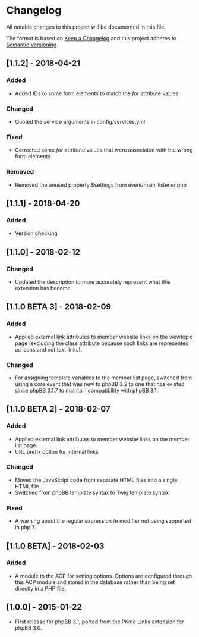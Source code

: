 # Changelog
All notable changes to this project will be documented in this file.

The format is based on [Keep a Changelog](http://keepachangelog.com/en/1.0.0/)
and this project adheres to [Semantic Versioning](http://semver.org/spec/v2.0.0.html).

## [1.1.2] - 2018-04-21
### Added
- Added IDs to some form elements to match the *for* attribute values

### Changed
- Quoted the service arguments in config/services.yml

### Fixed
- Corrected some *for* attribute values that were associated with the wrong form elements

### Removed
- Removed the unused property $settings from event/main_listener.php

## [1.1.1] - 2018-04-20
### Added
- Version checking

## [1.1.0] - 2018-02-12
### Changed
- Updated the description to more accurately represent what this extension has become.

## [1.1.0 BETA 3] - 2018-02-09
### Added
- Applied external link attributes to member website links on the viewtopic page (excluding the class attribute because such links are represented as icons and not text links).

### Changed
- For assigning template variables to the member list page, switched from using a core event that was new to phpBB 3.2 to one that has existed since phpBB 3.1.7 to maintain compatibility with phpBB 3.1.

## [1.1.0 BETA 2] - 2018-02-07
### Added
- Applied external link attributes to member website links on the member list page.
- URL prefix option for internal links

### Changed
- Moved the JavaScript code from separate HTML files into a single HTML file
- Switched from phpBB template syntax to Twig template syntax

### Fixed
- A warning about the regular expression /e modifier not being supported in php 7.


## [1.1.0 BETA] - 2018-02-03
### Added
- A module to the ACP for setting options. Options are configured through this ACP module and stored in the database rather than being set directly in a PHP file.

## [1.0.0] - 2015-01-22
- First release for phpBB 3.1, ported from the Prime Links extension for phpBB 3.0.